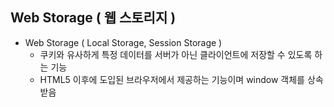 ## Web Storage ( 웹 스토리지 )
- Web Storage ( Local Storage, Session Storage )
  - 쿠키와 유사하게 특정 데이터를 서버가 아닌 클라이언트에 저장할 수 있도록 하는 기능
  - HTML5 이후에 도입된 브라우저에서 제공하는 기능이며 window 객체를 상속 받음
  
